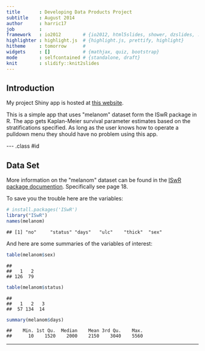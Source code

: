 ```yaml
---
title       : Developing Data Products Project
subtitle    : August 2014
author      : harric17
job         : 
framework   : io2012        # {io2012, html5slides, shower, dzslides, ...}
highlighter : highlight.js  # {highlight.js, prettify, highlight}
hitheme     : tomorrow      # 
widgets     : []            # {mathjax, quiz, bootstrap}
mode        : selfcontained # {standalone, draft}
knit        : slidify::knit2slides
---
```

## Introduction

<p>My project Shiny app is hosted at <a href="http://harric17.shinyapps.io/project/">this website</a>.
</p>

<p>This is a simple app that uses "melanom" dataset form the ISwR package in R.  The app gets Kaplan-Meier survival parameter estimates based on the stratifications specified.  As long as the user knows how to operate a pulldown menu they should have no problem using this app.</p>

--- .class #id 

## Data Set

<p>More information on the "melanom" dataset can be found in the  <a href="http://cran.r-project.org/web/packages/ISwR/ISwR.pdf">ISwR package documention</a>.  Specifically see page 18.
</p>

To save you the trouble here are the variables:

```r
# install.packages('ISwR')
library("ISwR")
names(melanom)
```

```
## [1] "no"     "status" "days"   "ulc"    "thick"  "sex"
```


And here are some summaries of the variables of interest:

```r
table(melanom$sex)
```

```
## 
##   1   2 
## 126  79
```

```r
table(melanom$status)
```

```
## 
##   1   2   3 
##  57 134  14
```

```r
summary(melanom$days)
```

```
##    Min. 1st Qu.  Median    Mean 3rd Qu.    Max. 
##      10    1520    2000    2150    3040    5560
```

---

